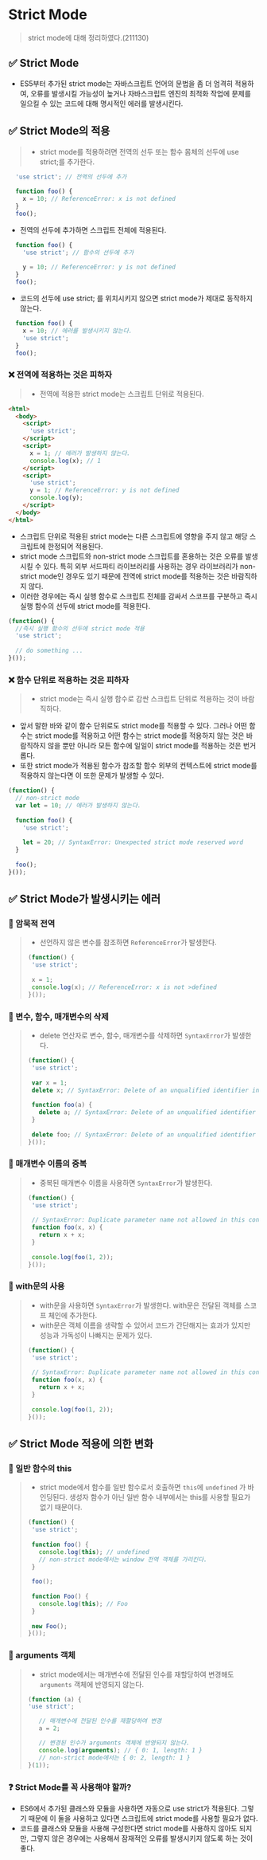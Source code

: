 # Strict Mode
> strict mode에 대해 정리하였다.(211130)

## ✅ Strict Mode
- ES5부터 추가된 strict mode는 자바스크립트 언어의 문법을 좀 더 엄격히 적용하여, 오류를 발생시킬 가능성이 높거나 자바스크립트 엔진의 최적화 작업에 문제를 일으킬 수 있는 코드에 대해 명시적인 에러를 발생시킨다.

## ✅ Strict Mode의 적용
> - strict mode를 적용하려면 전역의 선두 또는 함수 몸체의 선두에 use strict;를 추가한다.

```js
  'use strict'; // 전역의 선두에 추가
  
  function foo() {
    x = 10; // ReferenceError: x is not defined
  }
  foo();
```
- 전역의 선두에 추가하면 스크립트 전체에 적용된다.

```js
  function foo() {
    'use strict'; // 함수의 선두에 추가
  
    y = 10; // ReferenceError: y is not defined
  }
  foo();
```
- 코드의 선두에 use strict; 를 위치시키지 않으면 strict mode가 제대로 동작하지 않는다.
```js
  function foo() {
    x = 10; // 에러를 발생시키지 않는다.
    'use strict';
  }
  foo();
```
### ❌ 전역에 적용하는 것은 피하자
> - 전역에 적용한 strict mode는 스크립트 단위로 적용된다.

```html
<html>
  <body>
    <script>
      'use strict';
    </script>
    <script>
      x = 1; // 에러가 발생하지 않는다.
      console.log(x); // 1
    </script>
    <script>
      'use strict';
      y = 1; // ReferenceError: y is not defined
      console.log(y);
    </script>
  </body>
</html>
```
- 스크립트 단위로 적용된 strict mode는 다른 스크립트에 영향을 주지 않고 해당 스크립트에 한정되어 적용된다.
- strict mode 스크립트와 non-strict mode 스크립트를 혼용하는 것은 오류를 발생시킬 수 있다. 특히 외부 서드파티 라이브러리를 사용하는 경우 라이브러리가 non-strict mode인 경우도 있기 때문에 전역에 strict mode를 적용하는 것은 바람직하지 않다.
- 이러한 경우에는 즉시 실행 함수로 스크립트 전체를 감싸서 스코프를 구분하고 즉시 실행 함수의 선두에 strict mode를 적용한다.
```js
(function() {
  //즉시 실행 함수의 선두에 strict mode 적용
  'use strict';
  
  // do something ...
}());
```
### ❌ 함수 단위로 적용하는 것은 피하자
> - strict mode는 즉시 실행 함수로 감싼 스크립트 단위로 적용하는 것이 바람직하다.

- 앞서 말한 바와 같이 함수 단위로도 strict mode를 적용할 수 있다. 그러나 어떤 함수는 strict mode를 적용하고 어떤 함수는 strict mode를 적용하지 않는 것은 바람직하지 않을 뿐만 아니라 모든 함수에 일일이 strict mode를 적용하는 것은 번거롭다.
- 또한 strict mode가 적용된 함수가 참조할 함수 외부의 컨텍스트에 strict mode를 적용하지 않는다면 이 또한 문제가 발생할 수 있다.
```js
(function() {
  // non-strict mode
  var let = 10; // 에러가 발생하지 않는다.
  
  function foo() {
    'use strict';
    
    let = 20; // SyntaxError: Unexpected strict mode reserved word
  }
  
  foo();
}());
```

## ✅ Strict Mode가 발생시키는 에러
### 🔰 암묵적 전역
> - 선언하지 않은 변수를 참조하면 `ReferenceError`가 발생한다.
>```js
>(function() {
>  'use strict';
>  
>  x = 1;
>  console.log(x); // ReferenceError: x is not >defined
>}());
>```

### 🔰 변수, 함수, 매개변수의 삭제
> - delete 연산자로 변수, 함수, 매개변수를 삭제하면 `SyntaxError`가 발생한다.
>```js
>(function() {
>  'use strict';
>  
>  var x = 1;
>  delete x; // SyntaxError: Delete of an unqualified identifier in strict mode
>  
>  function foo(a) {
>    delete a; // SyntaxError: Delete of an unqualified identifier in strict mode
>  }
>  
>  delete foo; // SyntaxError: Delete of an unqualified identifier in strict mode
>}());
>```

### 🔰 매개변수 이름의 중복
> - 중복된 매개변수 이름을 사용하면 `SyntaxError`가 발생한다.
>```js
>(function() {
>  'use strict';
>  
>  // SyntaxError: Duplicate parameter name not allowed in this context
>  function foo(x, x) {
>    return x + x;
>  }
>  
>  console.log(foo(1, 2));
>}());
>```

### 🔰 with문의 사용
> - with문을 사용하면 `SyntaxError`가 발생한다. with문은 전달된 객체를 스코프 체인에 추가한다. 
> - with문은 객체 이름을 생략할 수 있어서 코드가 간단해지는 효과가 있지만 성능과 가독성이 나빠지는 문제가 있다.
>```js
>(function() {
>  'use strict';
>  
>  // SyntaxError: Duplicate parameter name not allowed in this context
>  function foo(x, x) {
>    return x + x;
>  }
>  
>  console.log(foo(1, 2));
>}());
>```

## ✅ Strict Mode 적용에 의한 변화
### 🔰 일반 함수의 this
> - strict mode에서 함수를 일반 함수로서 호출하면 `this`에 `undefined` 가 바인딩된다. 생성자 함수가 아닌 일반 함수 내부에서는 this를 사용할 필요가 없기 때문이다.
>```js
>(function() {
>  'use strict';
>  
>  function foo() {
>    console.log(this); // undefined
>    // non-strict mode에서는 window 전역 객체를 가리킨다.
>  }
>  
>  foo();
>  
>  function Foo() {
>    console.log(this); // Foo
>  }
>  
>  new Foo();
>}());
>```

### 🔰 arguments 객체
> - strict mode에서는 매개변수에 전달된 인수를 재할당하여 변경해도 `arguments` 객체에 반영되지 않는다.
>```js
>(function (a) {
>'use strict';
>
>    // 매개변수에 전달된 인수를 재할당하여 변경
>    a = 2;
>
>    // 변경된 인수가 arguments 객체에 반영되지 않는다.
>    console.log(arguments); // { 0: 1, length: 1 }
>    // non-strict mode에서는 { 0: 2, length: 1 }
>}(1));
>```

### ❓ Strict Mode를 꼭 사용해야 할까?
- ES6에서 추가된 클래스와 모듈을 사용하면 자동으로 use strict가 적용된다. 그렇기 때문에 이 둘을 사용하고 있다면 스크립트에 strict mode를 사용할 필요가 없다.
- 코드를 클래스와 모듈을 사용해 구성한다면 strict mode를 사용하지 않아도 되지만, 그렇지 않은 경우에는 사용해서 잠재적인 오류를 발생시키지 않도록 하는 것이 좋다.